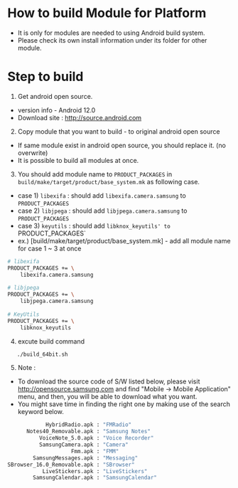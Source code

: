 # How to build Module for Platform
- It is only for modules are needed to using Android build system.
- Please check its own install information under its folder for other module.

# Step to build
1. Get android open source.
- version info - Android 12.0
- Download site : http://source.android.com

2. Copy module that you want to build - to original android open source
- If same module exist in android open source, you should replace it. (no overwrite)
- It is possible to build all modules at once.
  
3. You should add module name to `PRODUCT_PACKAGES` in `build/make/target/product/base_system.mk` as following case.
- case 1) `libexifa` : should add `libexifa.camera.samsung` to `PRODUCT_PACKAGES`
- case 2) `libjpega` : should add `libjpega.camera.samsung` to `PRODUCT_PACKAGES`
- case 3) `keyutils` : should add `libknox_keyutils' to `PRODUCT_PACKAGES`
- ex.) [build/make/target/product/base_system.mk] - add all module name for case 1 ~ 3 at once
```bash
# libexifa
PRODUCT_PACKAGES += \
    libexifa.camera.samsung
    
# libjpega
PRODUCT_PACKAGES += \
    libjpega.camera.samsung
    
# KeyUtils
PRODUCT_PACKAGES += \
    libknox_keyutils
```
4. excute build command
```bash
   ./build_64bit.sh
```
5. Note : 
- To download the source code of S/W listed below, please visit http://opensource.samsung.com and find "Mobile -> Mobile Application" menu, and then, you will be able to download what you want. 
- You might save time in finding the right one by making use of the search keyword below.
```bash
            HybridRadio.apk : "FMRadio"
      Notes40_Removable.apk : "Samsung Notes"
          VoiceNote_5.0.apk : "Voice Recorder"
          SamsungCamera.apk : "Camera"
                    Fmm.apk : "FMM"
        SamsungMessages.apk : "Messaging"
SBrowser_16.0_Removable.apk : "SBrowser"
           LiveStickers.apk : "LiveStickers"
        SamsungCalendar.apk : "SamsungCalendar"
```

